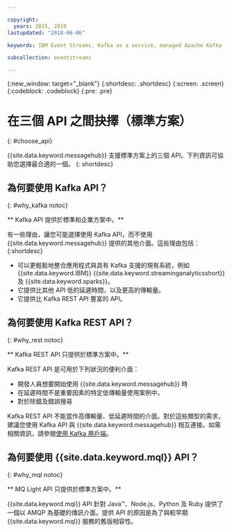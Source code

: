 ```yaml
---

copyright:
  years: 2015, 2019
lastupdated: "2018-06-06"

keywords: IBM Event Streams, Kafka as a service, managed Apache Kafka

subcollection: eventstreams

---
```


{:new_window: target="_blank"}
{:shortdesc: .shortdesc}
{:screen: .screen}
{:codeblock: .codeblock}
{:pre: .pre}

# 在三個 API 之間抉擇（標準方案）
{: #choose_api}

{{site.data.keyword.messagehub}} 支援標準方案上的三個 API。下列資訊可協助您選擇最合適的一個。
{: shortdesc}

## 為何要使用 Kafka API？
{: #why_kafka notoc}

** Kafka API 提供於標準和企業方案中。**
<br/>

有一些理由，讓您可能選擇使用 Kafka API，而不使用 {{site.data.keyword.messagehub}} 提供的其他介面。這些理由包括：
{:shortdesc}


* 可以更輕鬆地整合應用程式與具有 Kafka 支援的現有系統，例如 {{site.data.keyword.IBM}} {{site.data.keyword.streaminganalyticsshort}} 及 {{site.data.keyword.sparks}}。
* 它提供比其他 API 低的延遲時間，以及更高的傳輸量。
* 它提供比 Kafka REST API 豐富的 API。

## 為何要使用 Kafka REST API？
{: #why_rest notoc}

** Kafka REST API 只提供於標準方案中。**
<br/>

Kafka REST API 是可用於下列狀況的便利介面：

* 開發人員想要開始使用 {{site.data.keyword.messagehub}} 時
* 在延遲時間不是重要因素的特定低傳輸量使用案例中。
* 對於除錯及錯誤搜尋

Kafka REST API 不能當作高傳輸量、低延遲時間的介面。對於這些類型的需求，建議您使用 Kafka API 與 {{site.data.keyword.messagehub}} 相互連接。如需相關資訊，請參閱[使用 Kafka 用戶端](/docs/services/EventStreams?topic=eventstreams-kafka_using#kafka_using)。

## 為何要使用 {{site.data.keyword.mql}} API？
{: #why_mql notoc}

** MQ Light API 只提供於標準方案中。**
<br/>

{{site.data.keyword.mql}} API 針對 Java™、Node.js、Python 及 Ruby 提供了一個以 AMQP 為基礎的傳訊介面。提供 API 的原因是為了與較早期 {{site.data.keyword.mql}} 服務的舊版相容性。

















